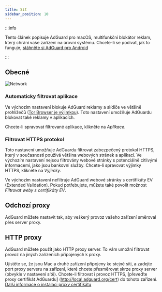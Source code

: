 ```yaml
---
title: Síť
sidebar_position: 10
---
```


:::info

Tento článek popisuje AdGuard pro macOS, multifunkční blokátor reklam, který chrání vaše zařízení na úrovni systému. Chcete-li se podívat, jak to funguje, [stáhněte si AdGuard pro Android](https://agrd.io/download-kb-adblock)

:::

## Obecné

![Network](https://cdn.adtidy.org/content/kb/ad_blocker/mac/network.png)

### Automaticky filtrovat aplikace

Ve výchozím nastavení blokuje AdGuard reklamy a slídiče ve většině prohlížečů ([Tor Browser je výjimkou](/adguard-for-mac/solving-problems/tor-filtering)). Toto nastavení umožňuje AdGuardu blokovat také reklamy v aplikacích.

Chcete-li spravovat filtrované aplikace, klikněte na _Aplikace_.

### Filtrovat HTTPS protokol

Toto nastavení umožňuje AdGuardu filtrovat zabezpečený protokol HTTPS, který v současnosti používá většina webových stránek a aplikací. Ve výchozím nastavení nejsou filtrovány webové stránky s potenciálně citlivými informacemi, jako jsou bankovní služby. Chcete-li spravovat výjimky HTTPS, klikněte na _Výjimky_.

Ve výchozím nastavení nefiltruje AdGuard webové stránky s certifikáty EV (Extended Validation). Pokud potřebujete, můžete také povolit možnost _Filtrovat weby s certifikáty EV_.

## Odchozí proxy

AdGuard můžete nastavit tak, aby veškerý provoz vašeho zařízení směroval přes server proxy.

## HTTP proxy

AdGuard můžete použít jako HTTP proxy server. To vám umožní filtrovat provoz na jiných zařízeních připojených k proxy.

Ujistěte se, že jsou Mac a druhé zařízení připojeny ke stejné síti, a zadejte port proxy serveru na zařízení, které chcete přesměrovat skrze proxy server (obvykle v nastavení sítě). Chcete-li filtrovat i provoz HTTPS, [převeďte proxy certifikát AdGuardu] (http://local.adguard.org/cert) do tohoto zařízení. [Další informace o instalaci proxy certifikátu](/guides/proxy-certificate)
